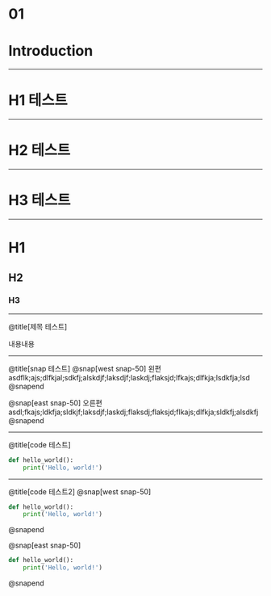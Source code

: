 # 01
# Introduction

---

# H1 테스트

---

# H2 테스트

---

# H3 테스트

---

# H1
## H2
### H3

---

@title[제목 테스트]

내용내용

---

@title[snap 테스트]
@snap[west snap-50]
왼편asdflk;ajs;dlfkjal;sdkfj;alskdjf;laksdjf;laskdj;flaksjd;lfkajs;dlfkja;lsdkfja;lsd
@snapend

@snap[east snap-50]
오른편asdl;fkajs;ldkfja;sldkjf;laksdjf;laskdj;flaksdj;flaksjd;flkajs;dlfkja;sldkfj;alsdkfj
@snapend

---

@title[code 테스트]

```python
def hello_world():
    print('Hello, world!')
```

---

@title[code 테스트2]
@snap[west snap-50]
```python
def hello_world():
    print('Hello, world!')
```
@snapend

@snap[east snap-50]
```python
def hello_world():
    print('Hello, world!')
```
@snapend

